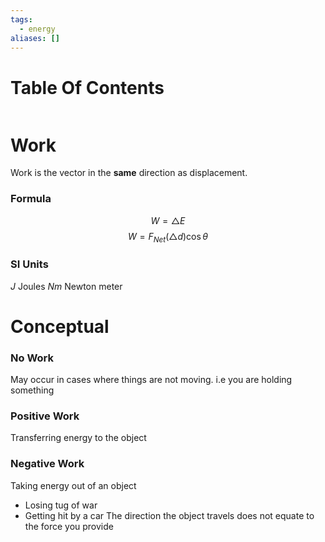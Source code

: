 ```yaml
---
tags:
  - energy
aliases: []
---
```

# Table Of Contents
```table-of-contents
```
# Work
Work is the vector in the **same** direction as displacement.
### Formula
$$W = \triangle E$$
$$W = F_{Net}(\triangle d)\cos \theta$$
### SI Units
$J$ Joules
$Nm$ Newton meter
# Conceptual
### No Work
May occur in cases where things are not moving. i.e you are holding something
### Positive Work
Transferring energy to the object
### Negative Work
Taking energy out of an object
- Losing tug of war
- Getting hit by a car
The direction the object travels does not equate to the force you provide